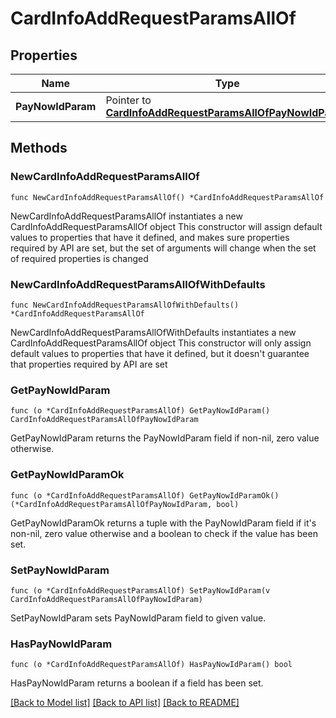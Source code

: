 # CardInfoAddRequestParamsAllOf

## Properties

Name | Type | Description | Notes
------------ | ------------- | ------------- | -------------
**PayNowIdParam** | Pointer to [**CardInfoAddRequestParamsAllOfPayNowIdParam**](CardInfoAddRequestParamsAllOfPayNowIdParam.md) |  | [optional] 

## Methods

### NewCardInfoAddRequestParamsAllOf

`func NewCardInfoAddRequestParamsAllOf() *CardInfoAddRequestParamsAllOf`

NewCardInfoAddRequestParamsAllOf instantiates a new CardInfoAddRequestParamsAllOf object
This constructor will assign default values to properties that have it defined,
and makes sure properties required by API are set, but the set of arguments
will change when the set of required properties is changed

### NewCardInfoAddRequestParamsAllOfWithDefaults

`func NewCardInfoAddRequestParamsAllOfWithDefaults() *CardInfoAddRequestParamsAllOf`

NewCardInfoAddRequestParamsAllOfWithDefaults instantiates a new CardInfoAddRequestParamsAllOf object
This constructor will only assign default values to properties that have it defined,
but it doesn't guarantee that properties required by API are set

### GetPayNowIdParam

`func (o *CardInfoAddRequestParamsAllOf) GetPayNowIdParam() CardInfoAddRequestParamsAllOfPayNowIdParam`

GetPayNowIdParam returns the PayNowIdParam field if non-nil, zero value otherwise.

### GetPayNowIdParamOk

`func (o *CardInfoAddRequestParamsAllOf) GetPayNowIdParamOk() (*CardInfoAddRequestParamsAllOfPayNowIdParam, bool)`

GetPayNowIdParamOk returns a tuple with the PayNowIdParam field if it's non-nil, zero value otherwise
and a boolean to check if the value has been set.

### SetPayNowIdParam

`func (o *CardInfoAddRequestParamsAllOf) SetPayNowIdParam(v CardInfoAddRequestParamsAllOfPayNowIdParam)`

SetPayNowIdParam sets PayNowIdParam field to given value.

### HasPayNowIdParam

`func (o *CardInfoAddRequestParamsAllOf) HasPayNowIdParam() bool`

HasPayNowIdParam returns a boolean if a field has been set.


[[Back to Model list]](../README.md#documentation-for-models) [[Back to API list]](../README.md#documentation-for-api-endpoints) [[Back to README]](../README.md)


